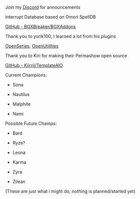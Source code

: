Join my [Discord](https://discord.gg/dURC8dsFUr) for announcements

Interrupt Database based on Omori SpellDB

[GitHub - BGXBreaker/BGXAddons](https://github.com/BGXBreaker/BGXAddons)

Thank you to yorik100, I learned a lot from his plugins

[OpenSeries](https://github.com/yorik100/OpenSeries), [OpenUtilities](https://github.com/yorik100/OpenUtilities)

Thank you to Kiri for making their Permashow open source

[GitHub - Kiirrii/TemplateAIO](https://github.com/Kiirrii/TemplateAIO)

Current Champions:

- Sona

- Nautilus

- Malphite

- Nami

Possible Future Champs: 

- Bard

- Ryze?

- Leona

- Karma

- Zyra

- Zilean

(These are just what i might do, nothing is planned/started yet)

